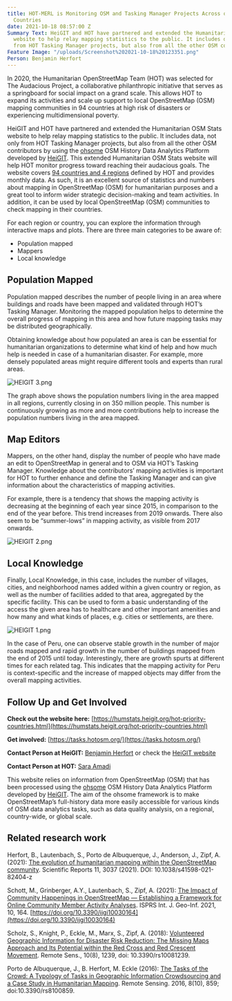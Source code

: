 ```yaml
---
title: HOT-MERL is Monitoring OSM and Tasking Manager Projects Across our Priority
  Countries
date: 2021-10-18 08:57:00 Z
Summary Text: HeiGIT and HOT have partnered and extended the Humanitarian OSM Stats
  website to help relay mapping statistics to the public. It includes data, not only
  from HOT Tasking Manager projects, but also from all the other OSM contributors.
Feature Image: "/uploads/Screenshot%202021-10-18%20123351.png"
Person: Benjamin Herfort
---
```


In 2020, the Humanitarian OpenStreetMap Team (HOT) was selected for The Audacious Project, a collaborative philanthropic initiative that serves as a springboard for social impact on a grand scale. This allows HOT to expand its activities and scale up support to local OpenStreetMap (OSM) mapping communities in 94 countries at high risk of disasters or experiencing multidimensional poverty.

HeiGIT and HOT have partnered and extended the Humanitarian OSM Stats website to help relay mapping statistics to the public. It includes data, not only from HOT Tasking Manager projects, but also from all the other OSM contributors by using the [ohsome](https://heigit.org/big-spatial-data-analytics-en/ohsome/) OSM History Data Analytics Platform developed by [HeiGIT](https://heigit.org/). This extended Humanitarian OSM Stats website will help HOT monitor progress toward reaching their audacious goals. The website covers [94 countries and 4 regions](https://www.hotosm.org/updates/four-regions-five-years-94-countries-one-billion-people/) defined by HOT and provides monthly data. As such, it is an excellent source of statistics and numbers about mapping in OpenStreetMap (OSM) for humanitarian purposes and a great tool to inform wider strategic decision-making and team activities. In addition, it can be used by local OpenStreetMap (OSM) communities to check mapping in their countries.

For each region or country, you can explore the information through interactive maps and plots. There are three main categories to be aware of:
* Population mapped
* Mappers
* Local knowledge

## Population Mapped
Population mapped describes the number of people living in an area where buildings and roads have been mapped and validated through HOT’s Tasking Manager. Monitoring the mapped population helps to determine the overall progress of mapping in this area and how future mapping tasks may be distributed geographically.

Obtaining knowledge about how populated an area is can be essential for humanitarian organizations to determine what kind of help and how much help is needed in case of a humanitarian disaster. For example, more densely populated areas might require different tools and experts than rural areas.

![HEIGIT 3.png](/uploads/HEIGIT%203.png)

The graph above shows the population numbers living in the area mapped in all regions, currently closing in on 350 million people. This number is continuously growing as more and more contributions help to increase the population numbers living in the area mapped.

## Map Editors
Mappers, on the other hand, display the number of people who have made an edit to OpenStreetMap in general and to OSM via HOT’s Tasking Manager. Knowledge about the contributors’ mapping activities is important for HOT to further enhance and define the Tasking Manager and can give information about the characteristics of mapping activities.

For example, there is a tendency that shows the mapping activity is decreasing at the beginning of each year since 2015, in comparison to the end of the year before. This trend increases from 2019 onwards. There also seem to be “summer-lows” in mapping activity, as visible from 2017 onwards.

![HEIGIT 2.png](/uploads/HEIGIT%202.png)

## Local Knowledge
Finally, Local Knowledge, in this case, includes the number of villages, cities, and neighborhood names added within a given country or region, as well as the number of facilities added to that area, aggregated by the specific facility.
This can be used to form a basic understanding of the access the given area has to healthcare and other important amenities and how many and what kinds of places, e.g. cities or settlements, are there.

![HEIGIT 1.png](/uploads/HEIGIT%201.png)

In the case of Peru, one can observe stable growth in the number of major roads mapped and rapid growth in the number of buildings mapped from the end of 2015 until today. Interestingly, there are growth spurts at different times for each related tag. This indicates that the mapping activity for Peru is context-specific and the increase of mapped objects may differ from the overall mapping activities.

## Follow Up and Get Involved

**Check out the website here:** [https://humstats.heigit.org/hot-priority-countries.html](https://humstats.heigit.org/hot-priority-countries.html)

**Get involved:** [https://tasks.hotosm.org/](https://tasks.hotosm.org/)

**Contact Person at HeiGIT:** [Benjamin Herfort](mailto:benjamin.herfort@heigit.org) or check the [HeiGIT website](https://heigit.org/contact/)

**Contact Person at HOT:** [Sara Amadi](mailto:sara.amadi@hotosm.org)

This website relies on information from OpenStreetMap (OSM) that has been processed using the [ohsome](https://ohsome.org) OSM History Data Analytics Platform developed by [HeiGIT](https://heigit.org/). The aim of the ohsome framework is to make OpenStreetMap’s full-history data more easily accessible for various kinds of OSM data analytics tasks, such as data quality analysis, on a regional, country-wide, or global scale. 

## Related research work
Herfort, B., Lautenbach, S., Porto de Albuquerque, J., Anderson, J., Zipf, A. (2021): [The evolution of humanitarian mapping within the OpenStreetMap community](https://www.nature.com/articles/s41598-021-82404-z). Scientific Reports 11, 3037 (2021). DOI: 10.1038/s41598-021-82404-z 

Schott, M., Grinberger, A.Y., Lautenbach, S., Zipf, A. (2021): [The Impact of Community Happenings in OpenStreetMap — Establishing a Framework for Online Community Member Activity Analyses](https://www.mdpi.com/2220-9964/10/3/164). ISPRS Int. J. Geo-Inf. 2021, 10, 164. [https://doi.org/10.3390/ijgi10030164](https://doi.org/10.3390/ijgi10030164) 

Scholz, S., Knight, P., Eckle, M., Marx, S., Zipf, A. (2018): [Volunteered Geographic Information for Disaster Risk Reduction: The Missing Maps Approach and Its Potential within the Red Cross and Red Crescent Movement](http://www.mdpi.com/2072-4292/10/8/1239). Remote Sens., 10(8), 1239, doi: 10.3390/rs10081239. 

Porto de Albuquerque, J., B. Herfort, M. Eckle (2016): [The Tasks of the Crowd: A Typology of Tasks in Geographic Information Crowdsourcing and a Case Study in Humanitarian Mapping](http://www.mdpi.com/2072-4292/8/10/859/). Remote Sensing. 2016, 8(10), 859; doi:10.3390/rs8100859. 
